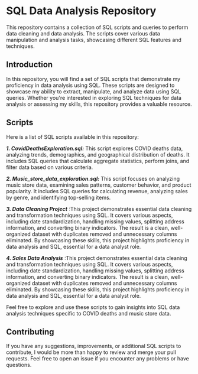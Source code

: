 # SQL Data Analysis Repository
This repository contains a collection of SQL scripts and queries to perform data cleaning and data analysis. The scripts cover various data manipulation and analysis tasks, showcasing different SQL features and techniques.

## Introduction
In this repository, you will find a set of SQL scripts that demonstrate my proficiency in data analysis using SQL. These scripts are designed to showcase my ability to extract, manipulate, and analyze data using SQL queries. Whether you're interested in exploring SQL techniques for data analysis or assessing my skills, this repository provides a valuable resource.

## Scripts
Here is a list of SQL scripts available in this repository:

***1. CovidDeathsExploration.sql:*** This script explores COVID deaths data, analyzing trends, demographics, and geographical distribution of deaths. It includes SQL queries that calculate aggregate statistics, perform joins, and filter data based on various criteria.

***2. Music_store_data_exploration.sql:*** This script focuses on analyzing music store data, examining sales patterns, customer behavior, and product popularity. It includes SQL queries for calculating revenue, analyzing sales by genre, and identifying top-selling items.

***3. Data Cleaning Project*** :This project demonstrates essential data cleaning and transformation techniques using SQL. It covers various aspects, including date standardization, handling missing values, splitting address information, and converting binary indicators. The result is a clean, well-organized dataset with duplicates removed and unnecessary columns eliminated. By showcasing these skills, this project highlights proficiency in data analysis and SQL, essential for a data analyst role.

***4. Sales Data Analysis*** :This project demonstrates essential data cleaning and transformation techniques using SQL. It covers various aspects, including date standardization, handling missing values, splitting address information, and converting binary indicators. The result is a clean, well-organized dataset with duplicates removed and unnecessary columns eliminated. By showcasing these skills, this project highlights proficiency in data analysis and SQL, essential for a data analyst role.

Feel free to explore and use these scripts to gain insights into SQL data analysis techniques specific to COVID deaths and music store data.

## Contributing
If you have any suggestions, improvements, or additional SQL scripts to contribute, I would be more than happy to review and merge your pull requests. Feel free to open an issue if you encounter any problems or have questions.
